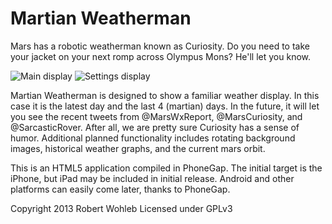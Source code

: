 # Martian Weatherman

Mars has a robotic weatherman known as Curiosity. Do you need to take your jacket on your next romp across Olympus Mons? He'll let you know.

![Main display](https://raw.github.com/rwohleb/martian-weatherman/master/sample/main.png "Main display")
![Settings display](https://raw.github.com/rwohleb/martian-weatherman/master/sample/settings.png "Settings display")

Martian Weatherman is designed to show a familiar weather display. In this case it is the latest day and the last 4 (martian) days. In the future, it will let you see the recent tweets from @MarsWxReport, @MarsCuriosity, and @SarcasticRover. After all, we are pretty sure Curiosity has a sense of humor. Additional planned functionality includes rotating background images, historical weather graphs, and the current mars orbit.

This is an HTML5 application compiled in PhoneGap. The initial target is the iPhone, but iPad may be included in initial release. Android and other platforms can easily come later, thanks to PhoneGap.

Copyright 2013 Robert Wohleb
Licensed under GPLv3
